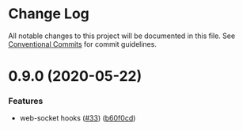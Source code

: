 # Change Log

All notable changes to this project will be documented in this file.
See [Conventional Commits](https://conventionalcommits.org) for commit guidelines.

# 0.9.0 (2020-05-22)


### Features

* web-socket hooks ([#33](https://github.com/ecomfe/react-hooks/issues/33)) ([b60f0cd](https://github.com/ecomfe/react-hooks/commit/b60f0cdcb614cd58c94f5362e7ce70f3ed1844ed))
